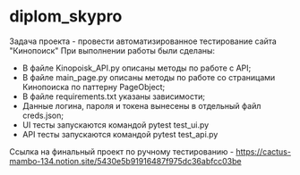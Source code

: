 # diplom_skypro
Задача проекта - провести автоматизированное тестирование сайта "Кинопоиск"
При выполнении работы были сделаны: 
- В файле Kinopoisk_API.py описаны методы по работе с API;
- В файле main_page.py описаны методы по работе со страницами Кинопоиска по паттерну PageObject;
- В файле requirements.txt указаны зависимости;
- Данные логина, пароля и токена вынесены в отдельный файл creds.json;
- UI тесты запускаются командой pytest test_ui.py
- API тесты запускаются командой pytest test_api.py

Ссылка на финальный проект по ручному тестированию - https://cactus-mambo-134.notion.site/5430e5b91916487f975dc36abfcc03be 
